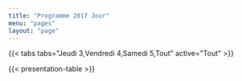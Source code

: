 ```yaml
---
title: "Programme 2017 Jour"
menu: "pages"
layout: "page"
---
```


{{< tabs tabs="Jeudi 3,Vendredi 4,Samedi 5,Tout" active="Tout" >}}

{{< presentation-table >}}
